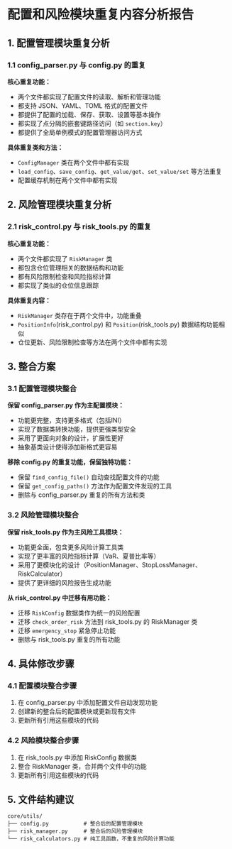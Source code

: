 # 配置和风险模块重复内容分析报告

## 1. 配置管理模块重复分析

### 1.1 config_parser.py 与 config.py 的重复

**核心重复功能：**
- 两个文件都实现了配置文件的读取、解析和管理功能
- 都支持 JSON、YAML、TOML 格式的配置文件
- 都提供了配置的加载、保存、获取、设置等基本操作
- 都实现了点分隔的嵌套键路径访问（如 `section.key`）
- 都提供了全局单例模式的配置管理器访问方式

**具体重复类和方法：**
- `ConfigManager` 类在两个文件中都有实现
- `load_config`、`save_config`、`get_value/get`、`set_value/set` 等方法重复
- 配置缓存机制在两个文件中都有实现

## 2. 风险管理模块重复分析

### 2.1 risk_control.py 与 risk_tools.py 的重复

**核心重复功能：**
- 两个文件都实现了 `RiskManager` 类
- 都包含仓位管理相关的数据结构和功能
- 都有风险限制检查和风险指标计算
- 都实现了类似的仓位信息跟踪

**具体重复内容：**
- `RiskManager` 类存在于两个文件中，功能重叠
- `PositionInfo`(risk_control.py) 和 `Position`(risk_tools.py) 数据结构功能相似
- 仓位更新、风险限制检查等方法在两个文件中都有实现

## 3. 整合方案

### 3.1 配置管理模块整合

**保留 config_parser.py 作为主配置模块：**
- 功能更完整，支持更多格式（包括INI）
- 实现了数据类转换功能，提供更强类型安全
- 采用了更面向对象的设计，扩展性更好
- 抽象基类设计使得添加新格式更容易

**移除 config.py 的重复功能，保留独特功能：**
- 保留 `find_config_file()` 自动查找配置文件的功能
- 保留 `get_config_paths()` 方法作为配置文件发现的工具
- 删除与 config_parser.py 重复的所有方法和类

### 3.2 风险管理模块整合

**保留 risk_tools.py 作为主风险工具模块：**
- 功能更全面，包含更多风险计算工具类
- 实现了更丰富的风险指标计算（VaR、夏普比率等）
- 采用了更模块化的设计（PositionManager、StopLossManager、RiskCalculator）
- 提供了更详细的风险报告生成功能

**从 risk_control.py 中迁移有用功能：**
- 迁移 `RiskConfig` 数据类作为统一的风险配置
- 迁移 `check_order_risk` 方法到 risk_tools.py 的 RiskManager 类
- 迁移 `emergency_stop` 紧急停止功能
- 删除与 risk_tools.py 重复的所有功能

## 4. 具体修改步骤

### 4.1 配置模块整合步骤

1. 在 config_parser.py 中添加配置文件自动发现功能
2. 创建新的整合后的配置模块或更新现有文件
3. 更新所有引用这些模块的代码

### 4.2 风险模块整合步骤

1. 在 risk_tools.py 中添加 RiskConfig 数据类
2. 整合 RiskManager 类，合并两个文件中的功能
3. 更新所有引用这些模块的代码

## 5. 文件结构建议

```
core/utils/
├── config.py           # 整合后的配置管理模块
├── risk_manager.py     # 整合后的风险管理模块
└── risk_calculators.py # 纯工具函数，不重复的风险计算功能
```